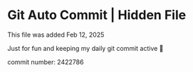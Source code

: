 # Git Auto Commit | Hidden File

This file was added Feb 12, 2025

Just for fun and keeping my daily git commit active 🤪

commit number: 2422786
